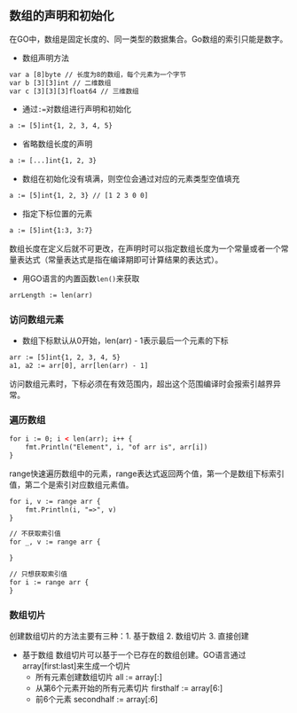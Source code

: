 ## 数组的声明和初始化
在GO中，数组是固定长度的、同一类型的数据集合。Go数组的索引只能是数字。

* 数组声明方法
```html
var a [8]byte // 长度为8的数组，每个元素为一个字节
var b [3][3]int // 二维数组
var c [3][3][3]float64 // 三维数组
```

* 通过`:=`对数组进行声明和初始化
```html
a := [5]int{1, 2, 3, 4, 5}
```
* 省略数组长度的声明
```html
a := [...]int{1, 2, 3}
```
* 数组在初始化没有填满，则空位会通过对应的元素类型空值填充
```html
a := [5]int{1, 2, 3} // [1 2 3 0 0]

```
* 指定下标位置的元素
```html
a := [5]int{1:3, 3:7}
```
数组长度在定义后就不可更改，在声明时可以指定数组长度为一个常量或者一个常量表达式（常量表达式是指在编译期即可计算结果的表达式）。

* 用GO语言的内置函数`len()`来获取
```html
arrLength := len(arr)
```
### 访问数组元素
* 数组下标默认从0开始，len(arr) - 1表示最后一个元素的下标
```html
arr := [5]int{1, 2, 3, 4, 5}
a1, a2 := arr[0], arr[len(arr) - 1]
```

访问数组元素时，下标必须在有效范围内，超出这个范围编译时会报索引越界异常。

### 遍历数组
```html
for i := 0; i < len(arr); i++ {
    fmt.Println("Element", i, "of arr is", arr[i])
}
```
range快速遍历数组中的元素，range表达式返回两个值，第一个是数组下标索引值，第二个是索引对应数组元素值。
```html
for i, v := range arr {
    fmt.Println(i, "=>", v)
}

// 不获取索引值
for _, v := range arr {

}

// 只想获取索引值
for i := range arr {
}
```
### 数组切片
创建数组切片的方法主要有三种：1. 基于数组  2. 数组切片 3. 直接创建
* 基于数组
数组切片可以基于一个已存在的数组创建。GO语言通过array[first:last]来生成一个切片
  * 所有元素创建数组切片
    all := array[:]
  * 从第6个元素开始的所有元素切片
    firsthalf := array[6:]
  * 前6个元素
    secondhalf := array[:6]
    